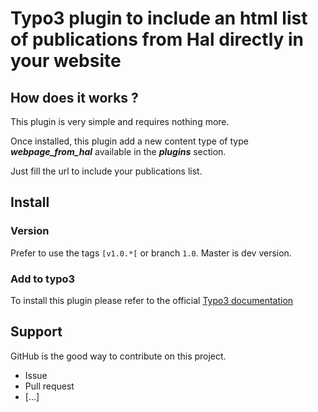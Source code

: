 # Typo3 plugin to include an html list of publications from Hal directly in your website #

## How does it works ? ##

This plugin is very simple and requires nothing more.

Once installed, this plugin add a new content type of type ***webpage_from_hal*** available in the ***plugins*** section.

Just fill the url to include your publications list.

## Install ##

### Version ###

Prefer to use the tags `[v1.0.*[` or branch `1.0`. Master is dev version.

### Add to typo3 ###

To install this plugin please refer to the official [Typo3 documentation](http://docs.typo3.org/TYPO3/CoreApiReference/ExtensionArchitecture/Installation/Index.html)

## Support ##

GitHub is the good way to contribute on this project.
  - Issue
  - Pull request
  - [...]
